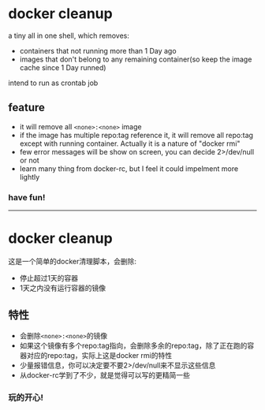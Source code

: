 # docker cleanup

a tiny all in one shell, which removes:

- containers that not running more than 1 Day ago
- images that don't belong to any remaining container(so keep the image cache since 1 Day runned)

intend to run as crontab job

## feature

- it will remove all `<none>:<none>` image
- if the image has multiple repo:tag reference it, it will remove all repo:tag except with running container. Actually it is a nature of "docker rmi"
- few error messages will be show on screen, you can decide 2>/dev/null or not
- learn many thing from docker-rc, but I feel it could impelment more lightly

### have fun!

---

# docker cleanup

这是一个简单的docker清理脚本，会删除:

- 停止超过1天的容器
- 1天之内没有运行容器的镜像

## 特性
- 会删除`<none>:<none>`的镜像
- 如果这个镜像有多个repo:tag指向，会删除多余的repo:tag，除了正在跑的容器对应的repo:tag，实际上这是docker rmi的特性
- 少量报错信息，你可以决定要不要2>/dev/null来不显示这些信息
- 从docker-rc学到了不少，就是觉得可以写的更精简一些

### 玩的开心!
